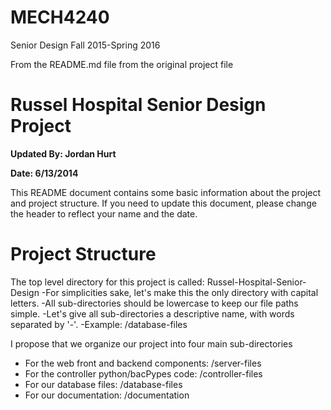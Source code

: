 # MECH4240
Senior Design Fall 2015-Spring 2016


From the README.md file from the original project file

<h1>Russel Hospital Senior Design Project</h1>
<p><b>Updated By: Jordan Hurt</b></p>
<p><b>Date: 6/13/2014</b></p>


This README document contains some basic information about the project and project structure.
If you need to update this document, please change the header to reflect your name and the date.

<h1>Project Structure</h1>

The top level directory for this project is called: Russel-Hospital-Senior-Design
	-For simplicities sake, let's make this the only directory with capital letters.
	-All sub-directories should be lowercase to keep our file paths simple.
	-Let's give all sub-directories a descriptive name, with words separated by '-'.
		-Example: /database-files

I propose that we organize our project into four main sub-directories
<ul>
	<li>For the web front and backend components:  /server-files</li>
	<li>For the controller python/bacPypes code:   /controller-files</li>
	<li>For our database files: 				    /database-files</li>
	<li>For our documentation:        				/documentation</li>
</ul>

